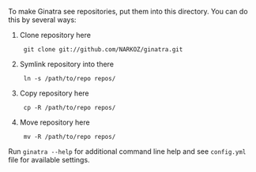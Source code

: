 To make Ginatra see repositories, put them into this directory. You can do this
by several ways:

1. Clone repository here

        git clone git://github.com/NARKOZ/ginatra.git

2. Symlink repository into there

        ln -s /path/to/repo repos/

3. Copy repository here

        cp -R /path/to/repo repos/

4. Move repository here

        mv -R /path/to/repo repos/

Run `ginatra --help` for additional command line help and see `config.yml` file
for available settings.
